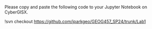 Please copy and paste the following code to your Jupyter Notebook on CyberGISX. 

!svn checkout https://github.com/jparkgeo/GEOG457_SP24/trunk/Lab1

